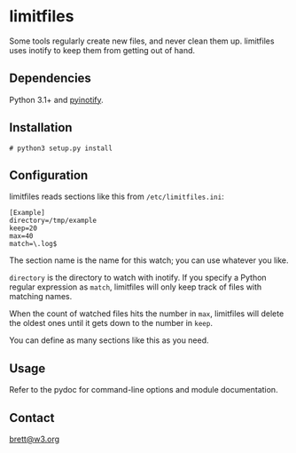 # limitfiles

Some tools regularly create new files, and never clean them up.  limitfiles uses inotify to keep them from getting out of hand.

## Dependencies

Python 3.1+ and [pyinotify](https://github.com/seb-m/pyinotify).

## Installation

    # python3 setup.py install
    
## Configuration

limitfiles reads sections like this from `/etc/limitfiles.ini`:

    [Example]
    directory=/tmp/example
    keep=20
    max=40
    match=\.log$
    
The section name is the name for this watch; you can use whatever you like.

`directory` is the directory to watch with inotify.  If you specify a Python regular expression as `match`, limitfiles will only keep track of files with matching names.

When the count of watched files hits the number in `max`, limitfiles will delete the oldest ones until it gets down to the number in `keep`.

You can define as many sections like this as you need.

## Usage

Refer to the pydoc for command-line options and module documentation.

## Contact

<brett@w3.org>

